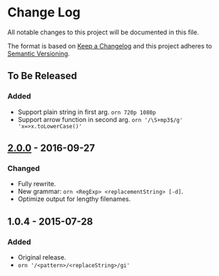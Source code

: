 # Change Log
All notable changes to this project will be documented in this file.

The format is based on [Keep a Changelog](http://keepachangelog.com/)
and this project adheres to [Semantic Versioning](http://semver.org/).

## To Be Released

### Added
- Support plain string in first arg. `orn 720p 1080p`
- Support arrow function in second arg. `orn '/\S+mp3$/g' 'x=>x.toLowerCase()'`

## [2.0.0] - 2016-09-27

### Changed
- Fully rewrite.
- New grammar: `orn <RegExp> <replacementString> [-d]`.
- Optimize output for lengthy filenames.

## 1.0.4 - 2015-07-28

### Added
- Original release.
- `orn '/<pattern>/<replaceString>/gi'`

[2.0.0]: https://github.com/amio/node-orn/compare/v1.0.4...v2.0.0
